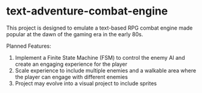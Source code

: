 # text-adventure-combat-engine
This project is designed to emulate a text-based RPG combat engine made popular at the dawn of the gaming era in the early 80s.

Planned Features: 
1) Implement a Finite State Machine (FSM) to control the enemy AI and create an engaging experience for the player
2) Scale experience to include multiple enemies and a walkable area where the player can engage with different enemies
3) Project may evolve into a visual project to include sprites
